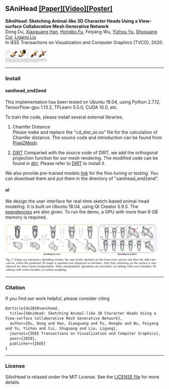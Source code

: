 ## SAniHead [[Paper]](https://ieeexplore.ieee.org/document/9222121)[[Video]](https://www.youtube.com/watch?v=pxJmNCBKFq8)[[Poster]](figures/poster.jpg)

**SAniHead: Sketching Animal-like 3D Character Heads Using a View-surface Collaborative Mesh Generative Network**  
Dong Du, [Xiaoguang Han](https://mypage.cuhk.edu.cn/academics/hanxiaoguang/),  [Hongbo Fu](http://sweb.cityu.edu.hk/hongbofu/),  Feiyang Wu, [Yizhou Yu](https://i.cs.hku.hk/~yzyu/), [Shuguang Cui](https://sse.cuhk.edu.cn/en/faculty/cuishuguang), [Ligang Liu](http://staff.ustc.edu.cn/~lgliu/)  
In IEEE Transactions on Visualization and Computer Graphics (TVCG), 2020.  

<img src="figures/teaser.png" alt="teaser" style="zoom:13%;" />

---

### Install

#### sanihead_end2end 
This implementation has been tested on Ubuntu 18.04, using Python 2.7.12, TensorFlow-gpu 1.13.2, TFLearn 0.5.0, CUDA 10.0, etc.  

To train the code, please install several external libraries.

1. Chamfer Distance  
Please make and replace the "cd_dist_so.so" file for the calculation of Chamfer distance. The source code and introduction can be found from [Pixel2Mesh](https://github.com/nywang16/Pixel2Mesh/tree/master/external). 

2. [DIRT](https://github.com/pmh47/dirt)
Comparied with the source code of DIRT, we add the orthogonal projection function for our mesh rendering. The modified code can be found in [dirt](ui/Library/dirt). Please refer to [DIRT](https://github.com/pmh47/dirt) to install it. 

We also provide pre-trained models [link](https://mailustceducn-my.sharepoint.com/:f:/g/personal/dongdu_mail_ustc_edu_cn/EplJrKEahntMvynmR3KYavcB68f5aC5I_rQplLc3L4NFfg) for the fine-tuning or testing. You can download them and put them in the directory of "sanihead_end2end".


#### ui
We design the user interface for real-time sketch-based animal-head modeling. It is built on Ubuntu 18.04, using Qt Creator 5.9.5.  The [ependencies](ui/dependencies.txt) are also given. To run the demo, a GPU with more than 8 GB memory is required. 

<img src="figures/pipeline_ui.png" alt="pipeline_ui" style="zoom:47%;" />


---

### Citation
If you find our work helpful, please consider citing
```
@article{du2020sanihead,
  title={SAniHead: Sketching Animal-like 3D Character Heads Using a View-surface Collaborative Mesh Generative Network},
  author={Du, Dong and Han, Xiaoguang and Fu, Hongbo and Wu, Feiyang and Yu, Yizhou and Cui, Shuguang and Liu, Ligang},
  journal={IEEE Transactions on Visualization and Computer Graphics},
  year={2020},
  publisher={IEEE}
}
```

---

### License
SAniHead is relased under the MIT License. See the [LICENSE file](LICENSE ) for more details.